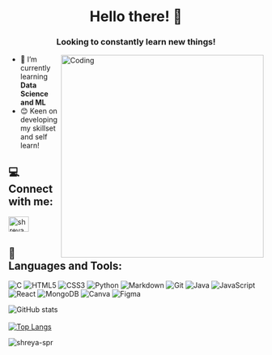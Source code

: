 <h1 align="center">Hello there! 👋</h1>
<h3 align="center">Looking to constantly learn new things!</h3>
<img align="right" alt="Coding" width="400" src="https://cdn.dribbble.com/users/926537/screenshots/4502924/python-2.gif">

- 🌱 I’m currently learning **Data Science and ML**
- 😊 Keen on developing my skillset and self learn!  


## 💻 Connect with me:
<p align="left">
<a href="https://instagram.com/shreyaa0_0" target="blank"><img align="center" src="https://raw.githubusercontent.com/rahuldkjain/github-profile-readme-generator/master/src/images/icons/Social/instagram.svg" alt="shreyaa0_0" height="30" width="40" /></a>
</p>

## :space_invader: Languages and Tools:<br>
![C](https://img.shields.io/badge/C-00599C?style=for-the-badge&logo=c&logoColor=white)
![HTML5](https://img.shields.io/badge/html5-%23E34F26.svg?style=for-the-badge&logo=html5&logoColor=white)
![CSS3](https://img.shields.io/badge/css3-%231572B6.svg?style=for-the-badge&logo=css3&logoColor=white)
![Python](https://img.shields.io/badge/python-%2314354C.svg?style=for-the-badge&logo=python&logoColor=white)
![Markdown](https://img.shields.io/badge/markdown-%23000000.svg?style=for-the-badge&logo=markdown&logoColor=white)
![Git](https://img.shields.io/badge/GIT-3E2C00?style=for-the-badge&logo=git&logoColor=white)
![Java](https://img.shields.io/badge/java-%23ED8B00.svg?style=for-the-badge&logo=java&logoColor=white)
![JavaScript](https://img.shields.io/badge/javascript-%23323330.svg?style=for-the-badge&logo=javascript&logoColor=%23F7DF1E)
![React](https://img.shields.io/badge/react-%2320232a.svg?style=for-the-badge&logo=react&logoColor=%2361DAFB)
![MongoDB](https://img.shields.io/badge/MongoDB-%234ea94b.svg?style=for-the-badge&logo=mongodb&logoColor=white)
![Canva](https://img.shields.io/badge/Canva-%2300C4CC.svg?style=for-the-badge&logo=Canva&logoColor=white)
![Figma](https://img.shields.io/badge/figma-%23F24E1E.svg?style=for-the-badge&logo=figma&logoColor=white)

![GitHub stats](https://github-readme-stats.vercel.app/api?username=shreya-spr&show_icons=true&theme=radical)
<br> <br> 
[![Top Langs](https://github-readme-stats.vercel.app/api/top-langs/?username=shreya-spr&layout=compact)](https://github.com/shreya-spr/github-readme-stats)


<p><img align="center" src="https://github-readme-streak-stats.herokuapp.com/?user=shreya-spr&" alt="shreya-spr" /></p>
